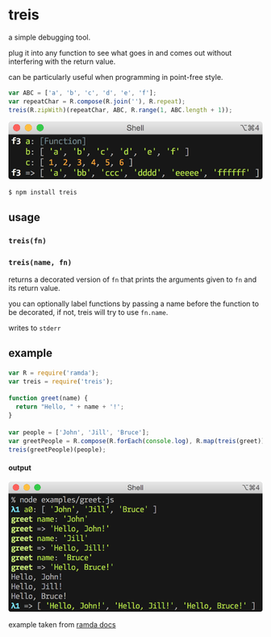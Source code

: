 # treis

a simple debugging tool.

plug it into any function to see what goes in and comes out without interfering with the return value.

can be particularly useful when programming in point-free style.

```js
var ABC = ['a', 'b', 'c', 'd', 'e', 'f'];
var repeatChar = R.compose(R.join(''), R.repeat);
treis(R.zipWith)(repeatChar, ABC, R.range(1, ABC.length + 1));
```

![](https://raw.githubusercontent.com/raine/treis/media/zipWith.png)

```sh
$ npm install treis
```

## usage

### `treis(fn)`
### `treis(name, fn)`

returns a decorated version of `fn` that prints the arguments given to `fn`
and its return value.

you can optionally label functions by passing a name before the function
to be decorated, if not, treis will try to use `fn.name`.

writes to `stderr`

## example

```js
var R = require('ramda');
var treis = require('treis');

function greet(name) {
  return "Hello, " + name + '!';
}

var people = ['John', 'Jill', 'Bruce'];
var greetPeople = R.compose(R.forEach(console.log), R.map(treis(greet)));
treis(greetPeople)(people);
```

#### output

![](https://raw.githubusercontent.com/raine/treis/media/greet.png)

example taken from [ramda docs](http://ramdajs.com/docs)
